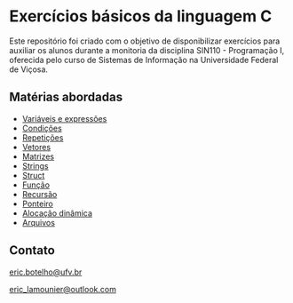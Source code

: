 # Exercícios básicos da linguagem C

Este repositório foi criado com o objetivo de disponibilizar exercícios para auxiliar os alunos durante a monitoria da disciplina SIN110 - Programação I, oferecida pelo curso de Sistemas de Informação na Universidade Federal de Viçosa.

## Matérias abordadas

- [Variáveis e expressões](https://github.com/EricLamounier/Exercicios-Basicos-Linguagem-C/tree/main/ListaC01%20-%20Variaveis%20e%20Expressoes)
- [Condições](https://github.com/EricLamounier/Exercicios-Basicos-Linguagem-C/tree/main/ListaC02%20-%20Condicional)
- [Repetições](https://github.com/EricLamounier/Exercicios-Basicos-Linguagem-C/tree/main/ListaC03%20-%20Repeti%C3%A7%C3%A3o)
- [Vetores](https://github.com/EricLamounier/Exercicios-Basicos-Linguagem-C/tree/main/ListaC04%20-%20Vetor)
- [Matrizes](https://github.com/EricLamounier/Exercicios-Basicos-Linguagem-C/tree/main/ListaC04%20-%20Matriz)
- [Strings](https://github.com/EricLamounier/Exercicios-Basicos-Linguagem-C/tree/main/ListaC05%20-%20Strings)
- [Struct](https://github.com/EricLamounier/Exercicios-Basicos-Linguagem-C/tree/main/ListaC06%20-%20Struct)
- [Função](https://github.com/EricLamounier/Exercicios-Basicos-Linguagem-C/tree/main/ListaC07%20-%20Funcao)
- [Recursão](https://github.com/EricLamounier/Exercicios-Basicos-Linguagem-C/tree/main/ListaC08%20-%20Recursao)
- [Ponteiro](https://github.com/EricLamounier/Exercicios-Basicos-Linguagem-C/tree/main/ListaC09%20-%20Ponteiro)
- [Alocação dinâmica](https://github.com/EricLamounier/Exercicios-Basicos-Linguagem-C/tree/main/ListaC10%20-%20Alocacao%20Dinamica)
- [Arquivos](https://github.com/EricLamounier/Exercicios-Basicos-Linguagem-C/tree/main/ListaC11%20-%20Arquivos)

## Contato
eric.botelho@ufv.br

eric_lamounier@outlook.com